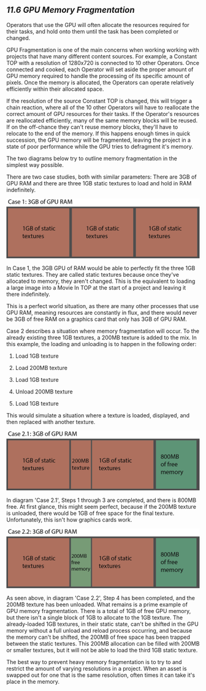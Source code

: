 ## *11.6 GPU Memory Fragmentation*

Operators that use the GPU will often allocate the resources required for their tasks, and hold onto them until the task has been completed or changed.

GPU Fragmentation is one of the main concerns when working working with projects that have many different content sources. For example, a Constant TOP with a resolution of 1280x720 is connected to 10 other Operators. Once connected and cooked, each Operator will set aside the proper amount of GPU memory required to handle the processing of its specific amount of pixels. Once the memory is allocated, the Operators can operate relatively efficiently within their allocated space.

If the resolution of the source Constant TOP is changed, this will trigger a chain reaction, where all of the 10 other Operators will have to reallocate the correct amount of GPU resources for their tasks. If the Operator's resources are reallocated efficiently, many of the same memory blocks will be reused. If on the off-chance they can't reuse memory blocks, they'll have to relocate to the end of the memory. If this happens enough times in quick succession, the GPU memory will be fragmented, leaving the project in a state of poor performance while the GPU tries to defragment it's memory.

The two diagrams below try to outline memory fragmentation in the simplest way possible.

There are two case studies, both with similar parameters: There are 3GB of GPU RAM and there are three 1GB static textures to load and hold in RAM indefinitely.

![Memory Fragmentation](../img/11.6/memory-frag-1.png)

In Case 1, the 3GB GPU of RAM would be able to perfectly fit the three 1GB static textures. They are called static textures because once they've allocated to memory, they aren't changed. This is the equivalent to loading a large image into a Movie In TOP at the start of a project and leaving it there indefinitely.

This is a perfect world situation, as there are many other processes that use GPU RAM, meaning resources are constantly in flux, and there would never be 3GB of free RAM on a graphics card that only has 3GB of GPU RAM.

Case 2 describes a situation where memory fragmentation will occur. To the already existing three 1GB textures, a 200MB texture is added to the mix. In this example, the loading and unloading is to happen in the following order:

1. Load 1GB texture

2. Load 200MB texture

3. Load 1GB texture

4. Unload 200MB texture

5. Load 1GB texture


This would simulate a situation where a texture is loaded, displayed, and then replaced with another texture. 

![Memory Fragmentation 2](../img/11.6/memory-frag-2.png)

In diagram 'Case 2.1', Steps 1 through 3 are completed, and there is 800MB free. At first glance, this might seem perfect, because if the 200MB texture is unloaded, there would be 1GB of free space for the final texture. Unfortunately, this isn't how graphics cards work.

![Memory Fragmentation 3](../img/11.6/memory-frag-3.png)

As seen above, in diagram 'Case 2.2', Step 4 has been completed, and the 200MB texture has been unloaded. What remains is a prime example of GPU memory fragmentation. There is a total of 1GB of free GPU memory, but there isn't a single block of 1GB to allocate to the 1GB texture. The already-loaded 1GB textures, in their static state, can't be shifted in the GPU memory without a full unload and reload process occurring, and because the memory can't be shifted, the 200MB of free space has been trapped between the static textures. This 200MB allocation can be filled with 200MB or smaller textures, but it will not be able to load the third 1GB static texture.

The best way to prevent heavy memory fragmentation is to try to and restrict the amount of varying resolutions in a project. When an asset is swapped out for one that is the same resolution, often times it can take it's place in the memory.